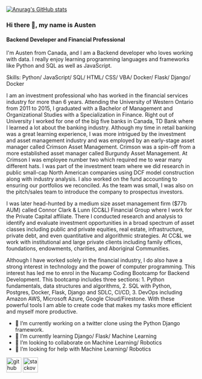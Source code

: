 [![Anurag's GitHub stats](https://github-readme-stats.vercel.app/api?username=AustenQuerino)](https://github.com/anuraghazra/github-readme-stats)

### Hi there 👋, my name is Austen
#### Backend Developer and Financial Professional
I'm Austen from Canada, and I am a Backend developer who loves working with data. I really enjoy learning programming languages and frameworks like Python and SQL as well as JavaScript.

Skills: Python/ JavaScript/ SQL/ HTML/ CSS/ VBA/ Docker/ Flask/ Django/ Docker 

I am an investment professional who has worked in the financial services industry for more than 6 years. Attending the University of Western Ontario from 2011 to 2015, I graduated with a Bachelor of Management and Organizational Studies with a Specialization in Finance. Right out of University I worked for one of the big five banks in Canada, TD Bank where I learned a lot about the banking industry. Although my time in retail banking was a great learning experience, I was more intrigued by the investment and asset management industry and was employed by an early-stage asset manager called Crimson Asset Management. Crimson was a spin-off from a more established asset manager called Burgundy Asset Management. At Crimson I was employee number two which required me to wear many different hats. I was part of the investment team where we did research in public small-cap North American companies using DCF model construction along with industry analysis. I also worked on the fund accounting to ensuring our portfolios we reconciled. As the team was small, I was also on the pitch/sales team to introduce the company to prospectus investors. 

I was later head-hunted by a medium size asset management firm ($77b AUM) called Connor Clark & Lunn (CC&L) Financial Group where I work for the Private Capital affiliate. There I conducted research and analysis to identify and evaluate investment opportunities in a broad spectrum of asset classes including public and private equities, real estate, infrastructure, private debt, and even quantitative and algorithmic strategies. At CC&L we work with institutional and large private clients including family offices, foundations, endowments, charities, and Aboriginal Communities. 

Although I have worked solely in the financial industry, I do also have a strong interest in technology and the power of computer programming. This interest has led me to enrol in the Nucamp Coding Bootcamp for Backend Development. This bootcamp includes three sections: 1. Python fundamentals, data structures and algorithms, 2. SQL with Python, Postgres, Docker, Flask, Django and SDLC, CI/CD, 3. DevOps including Amazon AWS, Microsoft Azure, Google Cloud/Firestone. With these powerful tools I am able to create code that makes my tasks more efficient and myself more productive. 

- 🔭 I’m currently working on a twitter clone using the Python Django framework. 
- 🌱 I’m currently learning Django/ Flask/ Machine Learning  
- 👯 I’m looking to collaborate on Machine Learning/ Robotics 
- 🤔 I’m looking for help with Machine Learning/ Robotics 


[<img src='https://cdn.jsdelivr.net/npm/simple-icons@3.0.1/icons/github.svg' alt='github' height='40'>](https://github.com/AustenQuerino)  [<img src='https://cdn.jsdelivr.net/npm/simple-icons@3.0.1/icons/stackoverflow.svg' alt='stackoverflow' height='40'>](https://stackoverflow.com/users/user:13487384)  

